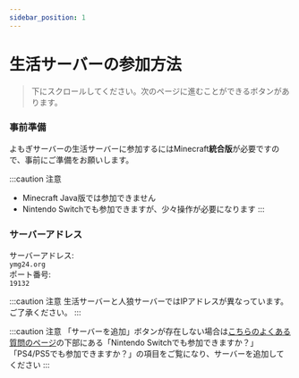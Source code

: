```yaml
---
sidebar_position: 1
---
```


# 生活サーバーの参加方法

> 下にスクロールしてください。次のページに進むことができるボタンがあります。

### 事前準備
よもぎサーバーの生活サーバーに参加するにはMinecraft**統合版**が必要ですので、事前にご準備をお願いします。

:::caution 注意
 - Minecraft Java版では参加できません
 - Nintendo Switchでも参加できますが、少々操作が必要になります
:::

### サーバーアドレス

サーバーアドレス:  
`ymg24.org`  
ポート番号:  
`19132`  

:::caution 注意
生活サーバーと人狼サーバーではIPアドレスが異なっています。ご了承ください。
:::

:::caution 注意
「サーバーを追加」ボタンが存在しない場合は[こちらのよくある質問のページ](https://docs.ymg24.org/docs/wolf/faq)の下部にある「Nintendo Switchでも参加できますか？」「PS4/PS5でも参加できますか？」の項目をご覧になり、サーバーを追加してください
:::
